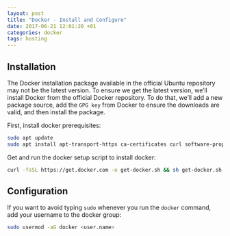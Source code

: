 ```yaml
---
layout: post
title: "Docker - Install and Configure"
date: 2017-06-21 12:01:20 +01
categories: docker
tags: hosting
---
```


## Installation

The Docker installation package available in the official Ubuntu repository may not be the latest version. To ensure we get the latest version, we’ll install Docker from the official Docker repository. To do that, we’ll add a new package source, add the `GPG key` from Docker to ensure the downloads are valid, and then install the package.

First, install docker prerequisites:

```bash
sudo apt update
sudo apt install apt-transport-https ca-certificates curl software-properties-common gnupg
```

Get and run the docker setup script to install docker:

```bash
curl -fsSL https://get.docker.com -o get-docker.sh && sh get-docker.sh
```

## Configuration

If you want to avoid typing `sudo` whenever you run the `docker` command, add your username to the docker group:

```bash
sudo usermod -aG docker <user.name>
```
